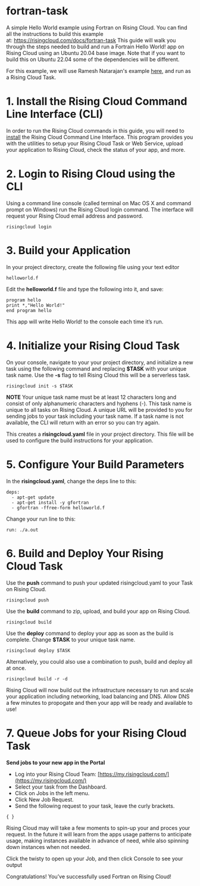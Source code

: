 # fortran-task
A simple Hello World example using Fortran on Rising Cloud. You can find all the instructions to build this example at: https://risingcloud.com/docs/fortran-task
This guide will walk you through the steps needed to build and run a Fortrain Hello World! app on Rising Cloud using an Ubuntu 20.04 base image.  Note that if you want to build this on Ubuntu 22.04 some of the dependencies will be different.

For this example, we will use Ramesh Natarajan's example [here](https://www.thegeekstuff.com/2009/11/fortran-hello-world-example-how-to-write-and-execute-fortran-program-on-linux-os/), and run as a Rising Cloud Task.

# 1. Install the Rising Cloud Command Line Interface (CLI)
In order to run the Rising Cloud commands in this guide, you will need to [install](https://risingcloud.com/docs/install) the Rising Cloud Command Line Interface. This program provides you with the utilities to setup your Rising Cloud Task or Web Service, upload your application to Rising Cloud, check the status of your app, and more.

# 2. Login to Rising Cloud using the CLI
Using a command line console (called terminal on Mac OS X and command prompt on Windows) run the Rising Cloud login command. The interface will request your Rising Cloud email address and password.

```risingcloud login```

# 3. Build your Application
In your project directory, create the following file using your text editor

```helloworld.f```

Edit the **helloworld.f** file and type the following into it, and save:

```
program hello
print *,"Hello World!"
end program hello
```

This app will write Hello World! to the console each time it’s run.

# 4. Initialize your Rising Cloud Task
On your console, navigate to your your project directory, and initialize a new task using the following command and replacing **$TASK** with your unique task name.  Use the **-s** flag to tell Rising Cloud this will be a serverless task.

```risingcloud init -s $TASK```

**NOTE** Your unique task name must be at least 12 characters long and consist of only alphanumeric characters and hyphens (-). This task name is unique to all tasks on Rising Cloud. A unique URL will be provided to you for sending jobs to your task including your task name.  If a task name is not available, the CLI will return with an error so you can try again.

This creates a **risingcloud.yaml** file in your project directory. This file will be used to configure the build instructions for your application.

# 5. Configure Your Build Parameters
In the **risingcloud.yaml**, change the deps line to this:

```
deps:
  - apt-get update
  - apt-get install -y gfortran
  - gfortran -ffree-form helloworld.f
```

Change your run line to this:

```run: ./a.out```

# 6. Build and Deploy Your Rising Cloud Task
Use the **push** command to push your updated risingcloud.yaml to your Task on Rising Cloud.

```risingcloud push```

Use the **build** command to zip, upload, and build your app on Rising Cloud.

```risingcloud build```

Use the **deploy** command to deploy your app as soon as the build is complete.  Change **$TASK** to your unique task name.

```risingcloud deploy $TASK```

Alternatively, you could also use a combination to push, build and deploy all at once.

```risingcloud build -r -d```

Rising Cloud will now build out the infrastructure necessary to run and scale your application including networking, load balancing and DNS.  Allow DNS a few minutes to propogate and then your app will be ready and available to use!


# 7. Queue Jobs for your Rising Cloud Task

**Send jobs to your new app in the Portal**

- Log into your Rising Cloud Team: <u>[https://my.risingcloud.com/](https://my.risingcloud.com/)</u>
- Select your task from the Dashboard.
- Click on Jobs in the left menu.
- Click New Job Request.  
- Send the following request to your task, leave the curly brackets.

```{ }```

Rising Cloud may will take a few moments to spin-up your and proces your request.  In the future it will learn from the apps usage patterns to anticipate usage, making instances available in advance of need, while also spinning down instances when not needed.  

Click the twisty to open up your Job, and then click Console to see your output

Congratulations! You’ve successfully used Fortran on Rising Cloud!
